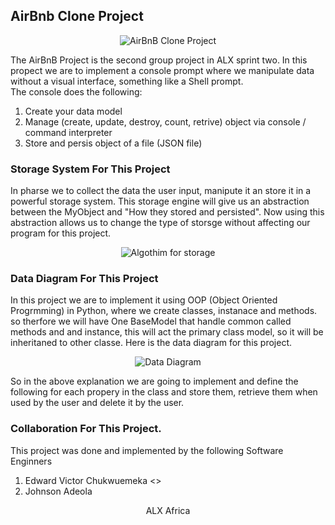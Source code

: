 ## AirBnb Clone Project

<p align="center"><img src="https://i.ibb.co/9Z31skq/65f4a1dd9c51265f49d0-1.png" alt="AirBnB Clone Project" /></p>

<p>The AirBnB Project is the second group project in ALX sprint two. In this propect we are to implement a console prompt where we manipulate data without a visual interface, something like a Shell prompt. <br> The console does the following:</p>

1. Create your data model
2. Manage (create, update, destroy, count, retrive) object via console / command interpreter
3. Store and persis object of a file (JSON file)

### Storage System For This Project
<p>In pharse we to collect the data the user input, manipute it an store it in a powerful storage system. This storage engine will give us an abstraction between the MyObject and "How they stored and persisted". Now using this abstraction allows us to change the type of storsge without affecting our program for this project.</p>

<p align="center"><img src="https://i.ibb.co/3B8dsfm/815046647d23428a14ca.png" alt="Algothim for storage" /></p>

### Data Diagram For This Project
<p>In this project we are to implement it using OOP (Object Oriented Progrmming) in Python, where we create classes, instanace and methods. so therfore we will have One BaseModel that handle common called methods and and instance, this will act the primary class model, so it will be inheritaned to other classe. Here is the data diagram for this project.</p>

<p align="center"><img src="https://i.ibb.co/8YTmJ2d/99e1a8f2be8c09d5ce5ac321e8cf39f0917f8db5-1.jpg" alt="Data Diagram" /></p>

<p>So in the above explanation we are going to implement and define the following for each propery in the class and store them, retrieve them when used by the user and delete it by the user.</p>

### Collaboration For This Project.
<p>This project was done and implemented by the following Software Enginners</p>

1. Edward Victor Chukwuemeka <>
2. Johnson Adeola

<p align="center">ALX Africa</p>
